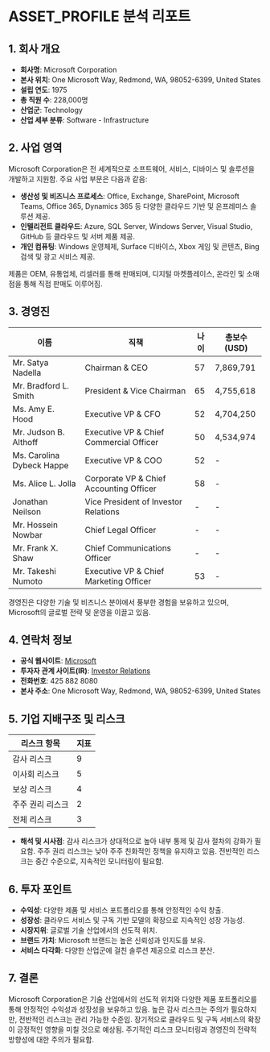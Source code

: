 # ASSET_PROFILE 분석 리포트

## 1. 회사 개요
- **회사명**: Microsoft Corporation
- **본사 위치**: One Microsoft Way, Redmond, WA, 98052-6399, United States
- **설립 연도**: 1975
- **총 직원 수**: 228,000명
- **산업군**: Technology
- **산업 세부 분류**: Software - Infrastructure

## 2. 사업 영역
Microsoft Corporation은 전 세계적으로 소프트웨어, 서비스, 디바이스 및 솔루션을 개발하고 지원함. 주요 사업 부문은 다음과 같음:

- **생산성 및 비즈니스 프로세스**: Office, Exchange, SharePoint, Microsoft Teams, Office 365, Dynamics 365 등 다양한 클라우드 기반 및 온프레미스 솔루션 제공.
- **인텔리전트 클라우드**: Azure, SQL Server, Windows Server, Visual Studio, GitHub 등 클라우드 및 서버 제품 제공.
- **개인 컴퓨팅**: Windows 운영체제, Surface 디바이스, Xbox 게임 및 콘텐츠, Bing 검색 및 광고 서비스 제공.

제품은 OEM, 유통업체, 리셀러를 통해 판매되며, 디지털 마켓플레이스, 온라인 및 소매점을 통해 직접 판매도 이루어짐.

## 3. 경영진

| 이름                  | 직책                           | 나이 | 총보수(USD) |
|-----------------------|--------------------------------|-----|-------------|
| Mr. Satya Nadella     | Chairman & CEO                 | 57  | 7,869,791   |
| Mr. Bradford L. Smith | President & Vice Chairman      | 65  | 4,755,618   |
| Ms. Amy E. Hood       | Executive VP & CFO             | 52  | 4,704,250   |
| Mr. Judson B. Althoff | Executive VP & Chief Commercial Officer | 50  | 4,534,974   |
| Ms. Carolina Dybeck Happe | Executive VP & COO         | 52  | -           |
| Ms. Alice L. Jolla    | Corporate VP & Chief Accounting Officer | 58  | -           |
| Jonathan Neilson      | Vice President of Investor Relations | - | -           |
| Mr. Hossein Nowbar    | Chief Legal Officer            | -   | -           |
| Mr. Frank X. Shaw     | Chief Communications Officer   | -   | -           |
| Mr. Takeshi Numoto    | Executive VP & Chief Marketing Officer | 53  | -           |

경영진은 다양한 기술 및 비즈니스 분야에서 풍부한 경험을 보유하고 있으며, Microsoft의 글로벌 전략 및 운영을 이끌고 있음.

## 4. 연락처 정보
- **공식 웹사이트**: [Microsoft](https://www.microsoft.com)
- **투자자 관계 사이트(IR)**: [Investor Relations](http://www.microsoft.com/investor/default.aspx)
- **전화번호**: 425 882 8080
- **본사 주소**: One Microsoft Way, Redmond, WA, 98052-6399, United States

## 5. 기업 지배구조 및 리스크

| 리스크 항목            | 지표 |
|------------------------|-----|
| 감사 리스크             | 9   |
| 이사회 리스크           | 5   |
| 보상 리스크             | 4   |
| 주주 권리 리스크        | 2   |
| 전체 리스크             | 3   |

- **해석 및 시사점**: 감사 리스크가 상대적으로 높아 내부 통제 및 감사 절차의 강화가 필요함. 주주 권리 리스크는 낮아 주주 친화적인 정책을 유지하고 있음. 전반적인 리스크는 중간 수준으로, 지속적인 모니터링이 필요함.

## 6. 투자 포인트
- **수익성**: 다양한 제품 및 서비스 포트폴리오를 통해 안정적인 수익 창출.
- **성장성**: 클라우드 서비스 및 구독 기반 모델의 확장으로 지속적인 성장 가능성.
- **시장지위**: 글로벌 기술 산업에서의 선도적 위치.
- **브랜드 가치**: Microsoft 브랜드는 높은 신뢰성과 인지도를 보유.
- **서비스 다각화**: 다양한 산업군에 걸친 솔루션 제공으로 리스크 분산.

## 7. 결론
Microsoft Corporation은 기술 산업에서의 선도적 위치와 다양한 제품 포트폴리오를 통해 안정적인 수익성과 성장성을 보유하고 있음. 높은 감사 리스크는 주의가 필요하지만, 전반적인 리스크는 관리 가능한 수준임. 장기적으로 클라우드 및 구독 서비스의 확장이 긍정적인 영향을 미칠 것으로 예상됨. 주기적인 리스크 모니터링과 경영진의 전략적 방향성에 대한 주의가 필요함.